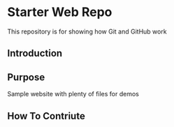 # Starter Web Repo

This repository is for showing how Git and GitHub work

## Introduction

## Purpose

Sample website with plenty of files for demos

## How To Contriute